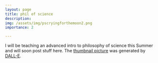 ```yaml
---
layout: page
title: phil of science
description: 
img: /assets/img/pscryingforthemoon2.png
importance: 2

---
```


I will be teaching an advanced intro to philosophy of science this Summer and will soon post stuff here. The [thumbnail picture](/assets/img/pscryingforthemoon.png) was generated by [DALL-E](https://labs.openai.com/). 

